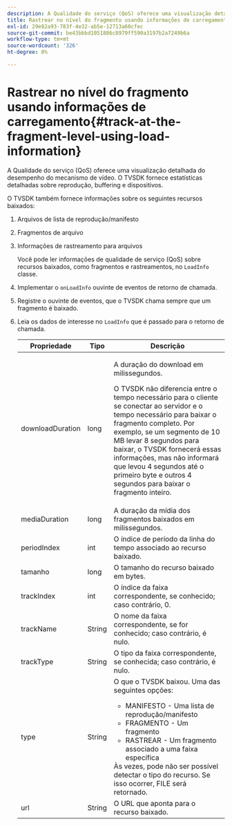```yaml
---
description: A Qualidade do serviço (QoS) oferece uma visualização detalhada do desempenho do mecanismo de vídeo. O TVSDK fornece estatísticas detalhadas sobre reprodução, buffering e dispositivos.
title: Rastrear no nível do fragmento usando informações de carregamento
exl-id: 29e82a93-783f-4e32-ab5e-12713a60cfec
source-git-commit: be43bbbd1051886c8979ff590a3197b2a7249b6a
workflow-type: tm+mt
source-wordcount: '326'
ht-degree: 0%

---
```


# Rastrear no nível do fragmento usando informações de carregamento{#track-at-the-fragment-level-using-load-information}

A Qualidade do serviço (QoS) oferece uma visualização detalhada do desempenho do mecanismo de vídeo. O TVSDK fornece estatísticas detalhadas sobre reprodução, buffering e dispositivos.

O TVSDK também fornece informações sobre os seguintes recursos baixados:

1. Arquivos de lista de reprodução/manifesto
1. Fragmentos de arquivo
1. Informações de rastreamento para arquivos

   Você pode ler informações de qualidade de serviço (QoS) sobre recursos baixados, como fragmentos e rastreamentos, no `LoadInfo` classe.

1. Implementar o `onLoadInfo` ouvinte de eventos de retorno de chamada.
1. Registre o ouvinte de eventos, que o TVSDK chama sempre que um fragmento é baixado.
1. Leia os dados de interesse no `LoadInfo` que é passado para o retorno de chamada.

   <table id="table_06BD536A23AB4A73B510998426BAE143"> 
    <thead> 
      <tr> 
      <th colname="col01" class="entry"> Propriedade </th> 
      <th colname="col1" class="entry"> Tipo </th> 
      <th colname="col2" class="entry"> Descrição </th> 
      </tr> 
    </thead>
    <tbody> 
      <tr> 
      <td colname="col01"> <span class="codeph"> downloadDuration </span> </td> 
      <td colname="col1"> <span class="codeph"> long </span> </td> 
      <td colname="col2"> <p>A duração do download em milissegundos. </p> <p>O TVSDK não diferencia entre o tempo necessário para o cliente se conectar ao servidor e o tempo necessário para baixar o fragmento completo. Por exemplo, se um segmento de 10 MB levar 8 segundos para baixar, o TVSDK fornecerá essas informações, mas não informará que levou 4 segundos até o primeiro byte e outros 4 segundos para baixar o fragmento inteiro. </p> </td> 
      </tr> 
      <tr> 
      <td colname="col01"> <span class="codeph"> mediaDuration </span> </td> 
      <td colname="col1"> <span class="codeph"> long </span> </td> 
      <td colname="col2"> A duração da mídia dos fragmentos baixados em milissegundos. </td> 
      </tr> 
      <tr> 
      <td colname="col01"> <span class="codeph"> periodIndex </span> </td> 
      <td colname="col1"> <span class="codeph"> int </span> </td> 
      <td colname="col2"> O índice de período da linha do tempo associado ao recurso baixado. </td> 
      </tr> 
      <tr> 
      <td colname="col01"> <span class="codeph"> tamanho </span> </td> 
      <td colname="col1"> <span class="codeph"> long </span> </td> 
      <td colname="col2"> O tamanho do recurso baixado em bytes. </td> 
      </tr> 
      <tr> 
      <td colname="col01"> <span class="codeph"> trackIndex </span> </td> 
      <td colname="col1"> <span class="codeph"> int </span> </td> 
      <td colname="col2"> O índice da faixa correspondente, se conhecido; caso contrário, 0. </td> 
      </tr> 
      <tr> 
      <td colname="col01"> <span class="codeph"> trackName </span> </td> 
      <td colname="col1"> <span class="codeph"> String </span> </td> 
      <td colname="col2"> O nome da faixa correspondente, se for conhecido; caso contrário, é nulo. </td> 
      </tr> 
      <tr> 
      <td colname="col01"> <span class="codeph"> trackType </span> </td> 
      <td colname="col1"> <span class="codeph"> String </span> </td> 
      <td colname="col2"> O tipo da faixa correspondente, se conhecida; caso contrário, é nulo. </td> 
      </tr> 
      <tr> 
      <td colname="col01"> <span class="codeph"> type </span> </td> 
      <td colname="col1"> <span class="codeph"> String </span> </td> 
      <td colname="col2"> O que o TVSDK baixou. Uma das seguintes opções: 
      <ul id="ul_9C3BDEBD878544DA95C7FF81114F9B5C"> 
      <li id="li_A093552B492A44FD8B30785E465F6886">MANIFESTO - Uma lista de reprodução/manifesto </li> 
      <li id="li_DEF9AC71AA564F9BB4C5D4E834432EE5">FRAGMENTO - Um fragmento </li> 
      <li id="li_57821F47B6F04CD38570BCE6447A01B8">RASTREAR - Um fragmento associado a uma faixa específica </li> 
      </ul> Às vezes, pode não ser possível detectar o tipo do recurso. Se isso ocorrer, FILE será retornado. </td> 
      </tr> 
      <tr> 
      <td colname="col01"> <span class="codeph"> url </span> </td> 
      <td colname="col1"> <span class="codeph"> String </span> </td> 
      <td colname="col2"> O URL que aponta para o recurso baixado. </td> 
      </tr> 
    </tbody> 
   </table>
